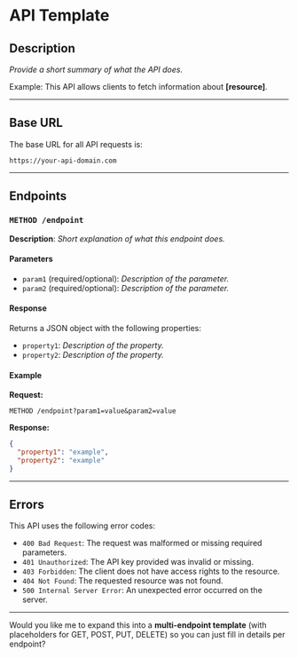 # API Template

## Description

*Provide a short summary of what the API does.*

Example:
This API allows clients to fetch information about **\[resource]**.

---

## Base URL

The base URL for all API requests is:

```url
https://your-api-domain.com
```

---

## Endpoints

### `METHOD /endpoint`

**Description**:
*Short explanation of what this endpoint does.*

#### Parameters

* `param1` (required/optional): *Description of the parameter.*
* `param2` (required/optional): *Description of the parameter.*

#### Response

Returns a JSON object with the following properties:

* `property1`: *Description of the property.*
* `property2`: *Description of the property.*

#### Example

**Request:**

```http
METHOD /endpoint?param1=value&param2=value
```

**Response:**

```json
{
  "property1": "example",
  "property2": "example"
}
```

---

## Errors

This API uses the following error codes:

* `400 Bad Request`: The request was malformed or missing required parameters.
* `401 Unauthorized`: The API key provided was invalid or missing.
* `403 Forbidden`: The client does not have access rights to the resource.
* `404 Not Found`: The requested resource was not found.
* `500 Internal Server Error`: An unexpected error occurred on the server.

---

Would you like me to expand this into a **multi-endpoint template** (with placeholders for GET, POST, PUT, DELETE) so you can just fill in details per endpoint?
